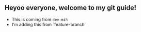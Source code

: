 ## Heyoo everyone, welcome to my git guide!

- This is coming from `dev-mih`
- I'm adding this from `feature-branch´